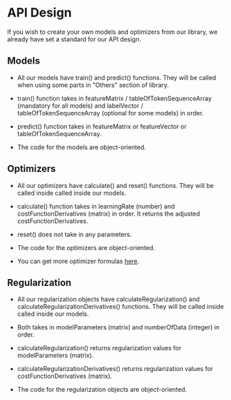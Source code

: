 # API Design

If you wish to create your own models and optimizers from our library, we already have set a standard for our API design.

## Models

* All our models have train() and predict() functions. They will be called when using some parts in "Others" section of library.

* train() function takes in featureMatrix / tableOfTokenSequenceArray (mandatory for all models) and labelVector / tableOfTokenSequenceArray  (optional for some models) in order.
  
* predict() function takes in featureMatrix or featureVector or tableOfTokenSequenceArray.

* The code for the models are object-oriented.

## Optimizers

* All our optimizers have calculate() and reset() functions. They will be called inside called inside our models.

* calculate() function takes in learningRate (number) and costFunctionDerivatives (matrix) in order. It returns the adjusted costFunctionDerivatives.

* reset() does not take in any parameters.

* The code for the optimizers are object-oriented.

* You can get more optimizer formulas [here](https://paperswithcode.com/methods/category/stochastic-optimization).

## Regularization

* All our regularization objects have calculateRegularization() and calculateRegularizationDerivatives() functions. They will be called inside called inside our models.

* Both takes in modelParameters (matrix) and numberOfData (integer) in order.

* calculateRegularization() returns regularization values for modelParameters (matrix).

* calculateRegularizationDerivatives() returns regularization values for costFunctionDerivatives (matrix).

* The code for the regularization objects are object-oriented.

